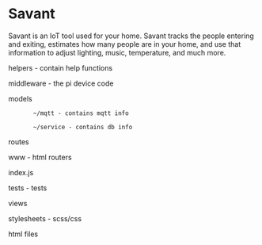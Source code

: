 # Savant
Savant is an IoT tool used for your home. Savant tracks the people entering and exiting, estimates how many people are in your home, and use that information to adjust lighting, music, temperature, and much more.

helpers - contain help functions

middleware - the pi device code

models

           ~/mqtt - contains mqtt info
  
           ~/service - contains db info
  
 routes 
 
  www - html routers
  
  index.js
  
 tests - tests
 
 views
 
  stylesheets - scss/css
  
  html files
  
